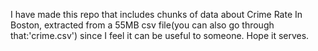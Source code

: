 I have made this repo that includes chunks of data about Crime Rate In Boston, extracted from a 55MB csv file(you can also go through that:'crime.csv') since I feel it can be useful to someone. Hope it serves.

